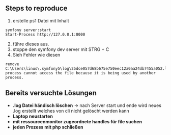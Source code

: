 ## Steps to reproduce

1. erstelle ps1 Datei mit Inhalt

```
symfony server:start
Start-Process http://127.0.0.1:8000
```

2. führe dieses aus.
3. stoppe den symfony dev server mit STRG + C
4. Sieh Fehler wie diesen
```
remove C:\Users\linus\.symfony5\log\25dce057d68b675e750eec12a0aa24db7455a052.log:The process cannot access the file because it is being used by another process.
```

## Bereits versuchte Lösungen
* **.log Datei händisch löschen** -> nach Server start und ende wird neues .log erstellt welches von cli nicht gelöscht werden kann
* **Laptop neustarten**
* **mit ressourcenmonitor zugeordnete handles für file suchen**
* **jeden Prozess mit php schließen**

